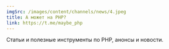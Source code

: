 ```yaml
---
imgSrc: /images/content/channels/news/4.jpeg
title: А может на PHP?
link: https://t.me/maybe_php
---
```


Статьи и полезные инструменты по PHP, анонсы и новости.
